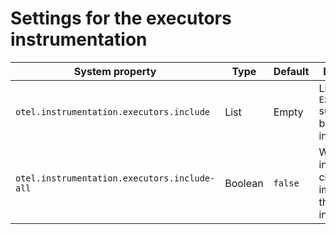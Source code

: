 # Settings for the executors instrumentation

| System property | Type | Default | Description |
|---|---|---|---|
| `otel.instrumentation.executors.include` | List | Empty | List of `Executor` subclasses to be instrumented. |
| `otel.instrumentation.executors.include-all` | Boolean | `false` | Whether to instrument all classes that implement the `Executor` interface. |